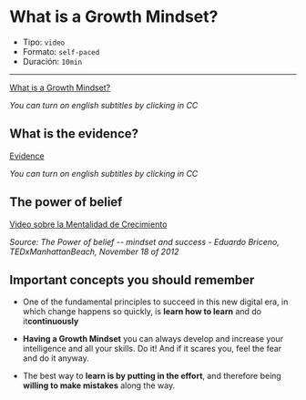 # What is a Growth Mindset?

* Tipo: `video`
* Formato: `self-paced`
* Duración: `10min`

***

[What is a Growth Mindset?](https://vimeo.com/407240377)

*You can turn on english subtitles by clicking in CC*

## What is the evidence?

[Evidence](https://vimeo.com/407251312)

*You can turn on english subtitles by clicking in CC*

## The power of belief

[Video sobre la Mentalidad de Crecimiento](http://www.youtube.com/watch?v=pN34FNbOKXc&cc_lang_pref=es&cc_load_policy=1)


*Source: The Power of belief -- mindset and success - Eduardo Briceno, TEDxManhattanBeach, November 18 of 2012*

## Important concepts you should remember

* One of the fundamental principles to succeed in this new digital era, in which
change happens so quickly, is  **learn  how to learn** and do it**continuously**

* **Having a Growth Mindset** you can always  develop and increase your
intelligence and all your skills. Do it!  And if it scares you, feel the fear
and do it anyway.

* The best way to **learn is by putting in the effort**, and therefore being
**willing to make mistakes** along the way.
